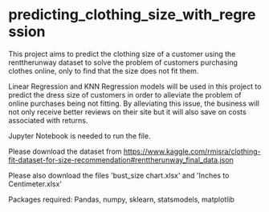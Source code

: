 # predicting_clothing_size_with_regression
This project aims to predict the clothing size of a customer using the renttherunway dataset to solve the problem of customers purchasing clothes online, only to find that the size does not fit them. 

Linear Regression and KNN Regression models will be used in this project to predict the dress size of customers in order to alleviate the problem of online purchases being not fitting. By alleviating this issue, the business will not only receive better reviews on their site but it will also save on costs associated with returns.

Jupyter Notebook is needed to run the file.

Please download the dataset from https://www.kaggle.com/rmisra/clothing-fit-dataset-for-size-recommendation#renttherunway_final_data.json

Please also download the files 'bust_size chart.xlsx' and 'Inches to Centimeter.xlsx'

Packages required:
Pandas, numpy, sklearn, statsmodels, matplotlib

